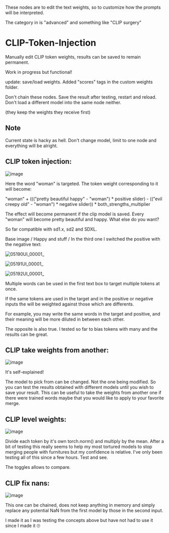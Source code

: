These nodes are to edit the text weights, so to customize how the prompts will be interpreted.

The category in is "advanced" and something like "CLIP surgery"

# CLIP-Token-Injection
Manually edit CLIP token weights, results can be saved to remain permanent.

Work in progress but functional!

update: save/load weights. Added "scores" tags in the custom weights folder.

Don't chain these nodes. Save the result after testing, restart and reload. Don't load a different model into the same node neither.

(they keep the weights they receive first)

## Note

Current state is hacky as hell. Don't change model, limit to one node and everything will be alright.


## CLIP token injection:

![image](https://github.com/user-attachments/assets/e2dc0f4e-3490-402d-b982-0aa4b45788bf)

Here the word "woman" is targeted. The token weight corresponding to it will become:

"woman" + ((("pretty beautiful happy" - "woman") * positive slider) - (("evil creepy old" - "woman") * negative slider)) * both_strengths_multiplier

The effect will become permanent if the clip model is saved. Every "woman" will become pretty beautiful and happy. What else do you want?

So far compatible with sd1.x, sd2 and SDXL.

Base image / Happy and stuff / In the third one I switched the positive with the negative text:

![05190UI_00001_](https://github.com/user-attachments/assets/63f8b390-d024-4cfe-8f8a-7fb7efc9266d)

![05191UI_00001_](https://github.com/user-attachments/assets/052c7415-b9d9-422e-b096-c797e78c7e84)

![05192UI_00001_](https://github.com/user-attachments/assets/8c45bc6b-255b-4161-9f11-620a5a17ee79)

Multiple words can be used in the first text box to target multiple tokens at once.

If the same tokens are used in the target and in the positive or negative inputs the will be weighted against those which are differents.

For example, you may write the same words in the target and positive, and their meaning will be more diluted in between each other.

The opposite is also true. I tested so far to bias tokens with many and the results can be great.

## CLIP take weights from another:

![image](https://github.com/user-attachments/assets/dbe68f79-dd69-41e8-9fae-5e98216da8b3)

It's self-explained!

The model to pick from can be changed. Not the one being modified. So you can test the results obtained with different models until you wish to save your result. This can be useful to take the weights from another one if there were trained words maybe that you would like to apply to your favorite merge.

## CLIP level weights:

![image](https://github.com/user-attachments/assets/df86ed00-28fe-4d8b-8629-b9e4c38e2d4d)

Divide each token by it's own torch.norm() and multiply by the mean. After a bit of testing this really seems to help my most tortured models to stop merging people with furnitures but my confidence is relative. I've only been testing all of this since a few hours. Test and see.

The toggles allows to compare.

## CLIP fix nans:

![image](https://github.com/user-attachments/assets/2a9235c5-c950-4577-b1a6-1f0c85226472)


This one can be chained, does not keep anything in memory and simply replace any potential NaN from the first model by those in the second input.

I made it as I was testing the concepts above but have not had to use it since I made it 🙄
